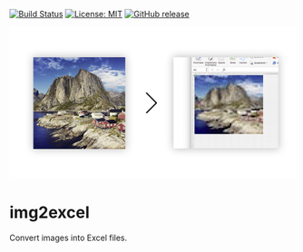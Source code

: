 [![Build Status](https://travis-ci.org/pixelstuermer/img2excel.svg?branch=master)](https://travis-ci.org/pixelstuermer/img2excel)
[![License: MIT](https://img.shields.io/badge/License-MIT-yellow.svg)](https://opensource.org/licenses/MIT)
[![GitHub release](https://img.shields.io/github/release/pixelstuermer/img2excel.svg)](https://github.com/pixelstuermer/img2excel/releases)

![intro](https://raw.githubusercontent.com/pixelstuermer/img2excel/master/src/readme-content/intro.jpg)

# img2excel
Convert images into Excel files.